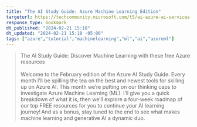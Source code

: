 ```yaml
---
title: "The AI Study Guide: Azure Machine Learning Edition"
targeturl: https://techcommunity.microsoft.com/t5/ai-azure-ai-services-blog/the-ai-study-guide-azure-machine-learning-edition/ba-p/4063656
response_type: bookmark
dt_published: "2024-02-21 15:18"
dt_updated: "2024-02-21 15:18 -05:00"
tags: ["azure","tutorial","machinelearning","ml","ai","azureml"]
---
```


> The AI Study Guide: Discover Machine Learning with these free Azure resources  
> <br>
> Welcome to the February edition of the Azure AI Study Guide. Every month I’ll be spilling the tea on the best and newest tools for skilling up on Azure AI. This month we’re putting on our thinking caps to investigate Azure Machine Learning (ML). I’ll give you a quick breakdown of what it is, then we’ll explore a four-week roadmap of our top FREE resources for you to continue your AI learning journey! And as a bonus, stay tuned to the end to see what makes machine learning and generative AI a dynamic duo.  
